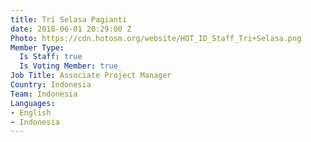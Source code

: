 ```yaml
---
title: Tri Selasa Pagianti
date: 2018-06-01 20:29:00 Z
Photo: https://cdn.hotosm.org/website/HOT_ID_Staff_Tri+Selasa.png
Member Type:
  Is Staff: true
  Is Voting Member: true
Job Title: Associate Project Manager
Country: Indonesia
Team: Indonesia
Languages:
- English
- Indonesia
---
```


